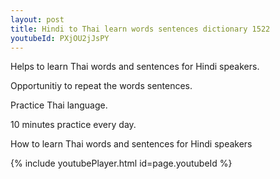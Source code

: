 ```yaml
---
layout: post
title: Hindi to Thai learn words sentences dictionary 1522 
youtubeId: PXjOU2jJsPY
---
```

 
 
Helps to learn Thai words and sentences for Hindi speakers.

Opportunitiy to repeat the words sentences. 

Practice Thai language. 
 
10 minutes practice every day. 
 
How to learn Thai words and sentences for Hindi speakers 
 
{% include youtubePlayer.html id=page.youtubeId %}
 
